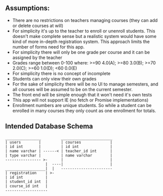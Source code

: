 ## Assumptions:
* There are no restrictions on teachers managing courses (they can add or delete
  courses at will)
* For simplicity it's up to the teacher to enroll or unenroll students. This
  doesn't make complete sense but a realistic system would have some kind of
  more in-depth registration system. This approach limits the number of forms need for
  this app.
* For simplicity there will only be one grade per course and it can be assigned
  by the teacher
* Grades range between 0-100 where: >=90 4.0(A); >=80 3.0(B); >=70 2.0(C); >=60
  1.0(D); <60 0.0(E)
* For simplicity there is no concept of incomplete
* Students can only view their own grades
* For the sake of simplicity there will be no UI to manage semesters, and all
  courses will be assumed to be on the current semester.
* The front end will be simple enough that it won't need it's own tests
* This app will not support IE (no fetch or Promise implementations)
* Enrollment numbers are unique students. So while a student can be enrolled in
  many courses they only count as one enrollment for totals.

## Intended Database Schema

```
________________         _______________________
| users        |         | courses             |
| id int       |         | id int              |
| name varchar | ------< | teacher_id int      |
| type varchar |         | name varchar        |
---------------- >-      |                     |
                  |  ----|                     |
__________________|  |   -----------------------
| registration    | >-
| id int          |
| student_id int  |
| course_id int   |
-------------------
```
